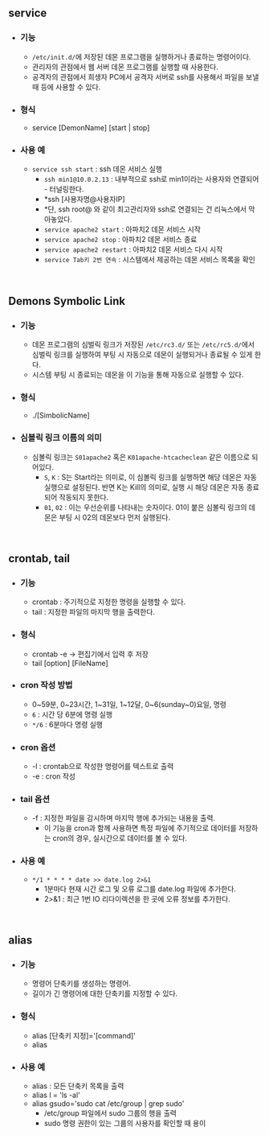 ## service

  - ### 기능
	  - `/etc/init.d/`에 저장된 데몬 프로그램을 실행하거나 종료하는 명령어이다.
    - 관리자의 관점에서 웹 서버 데몬 프로그램를 실행할 때 사용한다. 
    - 공격자의 관점에서 희생자 PC에서 공격자 서버로 ssh를 사용해서 파일을 보낼 때 등에 사용할 수 있다.

  - ### 형식
    - service [DemonName] [start | stop]

  - ### 사용 예
    - `service ssh start` : ssh 데몬 서비스 실행
	  - `ssh min1@10.0.2.13` : 내부적으로 ssh로 min1이라는 사용자와 연결되어  - 터널링한다. 
  	  - *ssh [사용자명@사용자IP]
  	  - *단, ssh root@ 와 같이 최고관리자와 ssh로 연결되는 건 리눅스에서 막아놓았다. 
	  - `service apache2 start` : 아파치2 데몬 서비스 시작
	  - `service apache2 stop` : 아파치2 데몬 서비스 종료
	  - `service apache2 restart` : 아파치2 데몬 서비스 다시 시작
	  - `service Tab키 2번 연속` : 시스템에서 제공하는 데몬 서비스 목록을 확인

<br>

## Demons Symbolic Link

  - ### 기능
    - 데몬 프로그램의 심벌릭 링크가 저장된 `/etc/rc3.d/` 또는 `/etc/rc5.d/`에서 심벌릭 링크를 실행하여 부팅 시 자동으로 데몬이 실행되거나 종료될 수 있게 한다.
    - 시스템 부팅 시 종료되는 데몬을 이 기능을 통해 자동으로 실행할 수 있다.
  - ### 형식
    - ./[SimbolicName]
  - ### 심볼릭 링크 이름의 의미
    - 심볼릭 링크는 `S01apache2` 혹은 `K01apache-htcacheclean` 같은 이름으로 되어있다. 
      - `S`, `K` : S는 Start라는 의미로, 이 심볼릭 링크를 실행하면 해당 데몬은 자동 실행으로 설정된다. 반면 K는 Kill의 의미로, 실행 시 해당 데몬은 자동 종료되어 작동되지 못한다.
      - `01`, `02` : 이는 우선순위를 나타내는 숫자이다. 01이 붙은 심볼릭 링크의 데몬은 부팅 시 02의 데몬보다 먼저 실행된다.

<br>

## crontab, tail

  - ### 기능
    - crontab : 주기적으로 지정한 명령을 실행할 수 있다. 
    - tail : 지정한 파일의 마지막 행을 출력한다. 
    
  - ### 형식
    - crontab -e -> 편집기에서 입력 후 저장
    - tail [option] [FileName]

  - ### cron 작성 방법
    - 0~59분, 0~23시간, 1~31일, 1~12달, 0~6(sunday~0)요일, 명령
    - `6` : 시간 당 6분에 명령 실행
    - `*/6` : 6분마다 명령 실행
     
  - ### cron 옵션
    - -l : crontab으로 작성한 명령어를 텍스트로 출력
    - -e : cron 작성
  - ### tail 옵션
    - -f : 지정한 파일을 감시하며 마지막 행에 추가되는 내용을 출력.
      - 이 기능을 cron과 함께 사용하면 특정 파일에 주기적으로 데이터를 저장하는 cron의 경우, 실시간으로 데이터를 볼 수 있다. 
       
  - ### 사용 예
    - `*/1 * * * * date >> date.log 2>&1 `
      - 1분마다 현재 시간 로그 및 오류 로그를 date.log 파일에 추가한다.
      - 2>&1 : 최근 1번 IO 리다이렉션을 한 곳에 오류 정보를 추가한다.

<br>

## alias

  - ### 기능
    - 명령어 단축키를 생성하는 명령어.
    - 길이가 긴 명령어에 대한 단축키를 지정할 수 있다.
  - ### 형식
    - alias [단축키 지정]='[command]'
    - alias
  - ### 사용 예
    - alias : 모든 단축키 목록을 출력
    - alias l = 'ls -al'
    - alias gsudo='sudo cat /etc/group | grep sudo'
      - /etc/group 파일에서 sudo 그룹의 행을 출력
      - sudo 명령 권한이 있는 그룹의 사용자를 확인할 때 용이